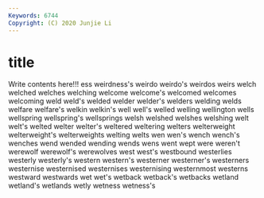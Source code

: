 ```yaml
---
Keywords: 6744
Copyright: (C) 2020 Junjie Li
---
```


# title

Write contents here!!!
ess 
weirdness's 
weirdo 
weirdo's 
weirdos
weirs 
welch 
welched 
welches 
welching 
welcome 
welcome's 
welcomed 
welcomes 
welcoming
weld 
weld's 
welded 
welder 
welder's 
welders 
welding 
welds 
welfare 
welfare's
welkin 
welkin's 
well 
well's 
welled 
welling 
wellington 
wells 
wellspring 
wellspring's
wellsprings 
welsh 
welshed 
welshes 
welshing 
welt 
welt's 
welted 
welter 
welter's
weltered 
weltering 
welters 
welterweight 
welterweight's 
welterweights 
welting 
welts 
wen 
wen's
wench 
wench's 
wenches 
wend 
wended 
wending 
wends 
wens 
went 
wept
were 
weren't 
werewolf 
werewolf's 
werewolves 
west 
west's 
westbound 
westerlies 
westerly
westerly's 
western 
western's 
westerner 
westerner's 
westerners 
westernise 
westernised 
westernises 
westernising
westernmost 
westerns 
westward 
westwards 
wet 
wet's 
wetback 
wetback's 
wetbacks 
wetland
wetland's 
wetlands 
wetly 
wetness 
wetness's 
